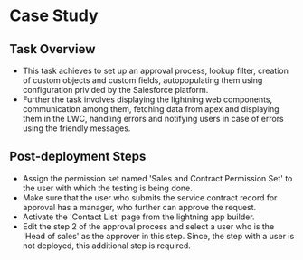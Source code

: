 # Case Study

## Task Overview

- This task achieves to set up an approval process, lookup filter, creation of custom objects and custom fields, autopopulating them using configuration privided by the Salesforce platform.
- Further the task involves displaying the lightning web components, communication among them, fetching data from apex and displaying them in the LWC, handling errors and notifying users in case of errors using the friendly messages.

## Post-deployment Steps

- Assign the permission set named 'Sales and Contract Permission Set' to the user with which the testing is being done.
- Make sure that the user who submits the service contract record for approval has a manager, who further can approve the request.
- Activate the 'Contact List' page from the lightning app builder.
- Edit the step 2 of the approval process and select a user who is the 'Head of sales' as the approver in this step. Since, the step with a user is not deployed, this additional step is required.
